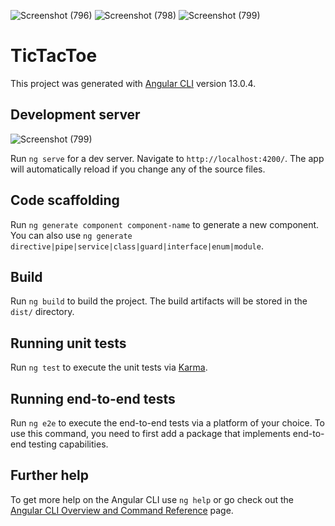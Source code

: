 ![Screenshot (796)](https://user-images.githubusercontent.com/96201116/157985914-e638bcab-eaa9-4249-beaa-242bcffe565d.png)
![Screenshot (798)](https://user-images.githubusercontent.com/96201116/157985919-d71d4ec1-b6cf-403e-8bc2-cc63615288f4.png)
![Screenshot (799)](https://user-images.githubusercontent.com/96201116/157985945-c0a3db45-3475-4a4b-b2ad-065292ef64e9.png)

# TicTacToe


This project was generated with [Angular CLI](https://github.com/angular/angular-cli) version 13.0.4.

## Development server
![Screenshot (799)](https://user-images.githubusercontent.com/96201116/157985945-c0a3db45-3475-4a4b-b2ad-065292ef64e9.png)

Run `ng serve` for a dev server. Navigate to `http://localhost:4200/`. The app will automatically reload if you change any of the source files.

## Code scaffolding

Run `ng generate component component-name` to generate a new component. You can also use `ng generate directive|pipe|service|class|guard|interface|enum|module`.

## Build

Run `ng build` to build the project. The build artifacts will be stored in the `dist/` directory.

## Running unit tests

Run `ng test` to execute the unit tests via [Karma](https://karma-runner.github.io).

## Running end-to-end tests

Run `ng e2e` to execute the end-to-end tests via a platform of your choice. To use this command, you need to first add a package that implements end-to-end testing capabilities.

## Further help

To get more help on the Angular CLI use `ng help` or go check out the [Angular CLI Overview and Command Reference](https://angular.io/cli) page.

